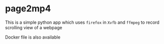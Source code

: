 # page2mp4

This is a simple python app which uses `firefox` in `Xvfb` and `ffmpeg` to record scrolling view of a webpage

Docker file is also available
